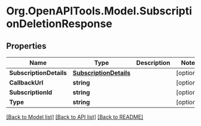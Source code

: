
# Org.OpenAPITools.Model.SubscriptionDeletionResponse

## Properties

Name | Type | Description | Notes
------------ | ------------- | ------------- | -------------
**SubscriptionDetails** | [**SubscriptionDetails**](SubscriptionDetails.md) |  | [optional] 
**CallbackUrl** | **string** |  | [optional] 
**SubscriptionId** | **string** |  | [optional] 
**Type** | **string** |  | [optional] 

[[Back to Model list]](../README.md#documentation-for-models)
[[Back to API list]](../README.md#documentation-for-api-endpoints)
[[Back to README]](../README.md)

